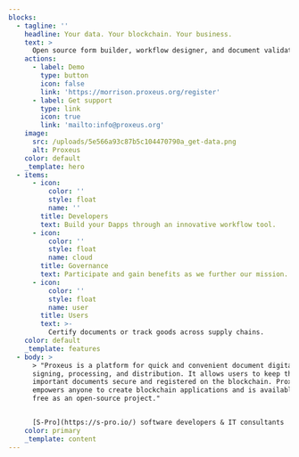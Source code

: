 ```yaml
---
blocks:
  - tagline: ''
    headline: Your data. Your blockchain. Your business.
    text: >
      Open source form builder, workflow designer, and document validation. Designed in Switzerland, supported globally.
    actions:
      - label: Demo
        type: button
        icon: false
        link: 'https://morrison.proxeus.org/register'
      - label: Get support
        type: link
        icon: true
        link: 'mailto:info@proxeus.org'
    image:
      src: /uploads/5e566a93c87b5c104470790a_get-data.png
      alt: Proxeus
    color: default
    _template: hero
  - items:
      - icon:
          color: ''
          style: float
          name: ''
        title: Developers
        text: Build your Dapps through an innovative workflow tool.
      - icon:
          color: ''
          style: float
          name: cloud
        title: Governance
        text: Participate and gain benefits as we further our mission.
      - icon:
          color: ''
          style: float
          name: user
        title: Users
        text: >-
          Certify documents or track goods across supply chains.
    color: default
    _template: features
  - body: >
      > "Proxeus is a platform for quick and convenient document digitalization,
      signing, processing, and distribution. It allows users to keep their
      important documents secure and registered on the blockchain. Proxeus
      empowers anyone to create blockchain applications and is available for
      free as an open-source project."


      [S-Pro](https://s-pro.io/) software developers & IT consultants
    color: primary
    _template: content
---
```


